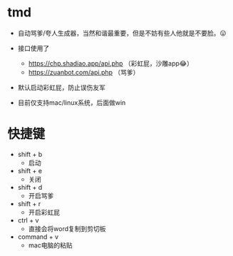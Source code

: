 # tmd

- 自动骂爹/夸人生成器，当然和谐最重要，但是不妨有些人他就是不要脸。😛

- 接口使用了
  - https://chp.shadiao.app/api.php （彩虹屁，沙雕app😂）
  - https://zuanbot.com/api.php （骂爹）
- 默认启动彩虹屁，防止误伤友军
- 目前仅支持mac/linux系统，后面做win
# 快捷键

- shift + b
  - 启动
- shift + e
  - 关闭
- shift + d
  - 开启骂爹
- shift + r
  - 开启彩虹屁
- ctrl + v
  - 直接会将word复制到剪切板
- command + v
  - mac电脑的粘贴